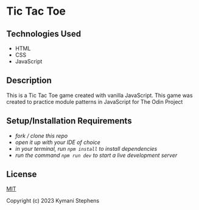 # Tic Tac Toe

## Technologies Used

* HTML
* CSS
* JavaScript

## Description

This is a Tic Tac Toe game created with vanilla JavaScript. This game was created to practice module patterns in JavaScript for The Odin Project

## Setup/Installation Requirements
 
* _fork / clone this repo_
* _open it up with your IDE of choice_
* _in your terminal, run `npm install` to install dependencies_
* _run the command `npm run dev` to start a live development server_


## License

[MIT](https://opensource.org/license/mit/)

Copyright (c) 2023 Kymani Stephens